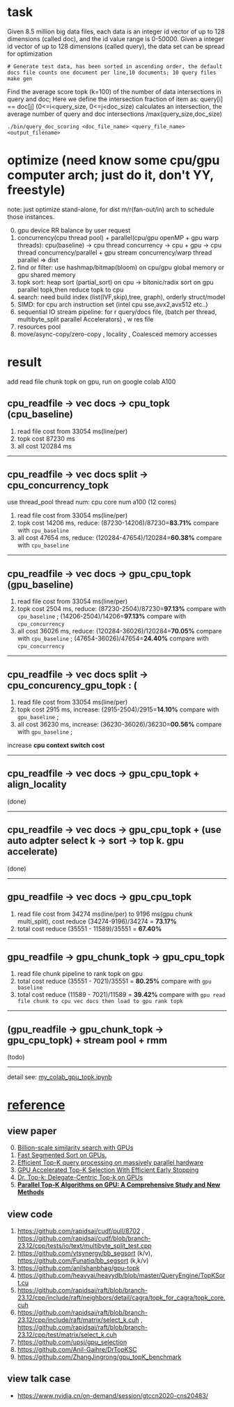 # task
Given 8.5 million big data files, each data is an integer id vector of up to 128 dimensions (called doc), and the id value range is 0-50000. 
Given a integer id vector of up to 128 dimensions (called query), the data set can be spread for optimization

```shell
# Generate test data, has been sorted in ascending order, the default docs file counts one document per line,10 documents; 10 query files
make gen
```
Find the average score topk (k=100) of the number of data intersections in query and doc; Here we define the intersection fraction of item as:
query[i] == doc[j] (0<=i<query_size, 0<=j<doc_size) calculates an intersection, the average number of query and doc intersections /max(query_size,doc_size)

``` shell
./bin/query_doc_scoring <doc_file_name> <query_file_name> <output_filename>
```

# optimize (need know some cpu/gpu computer arch; just do it, don't YY, freestyle)
note: just optimize stand-alone, for dist m/r(fan-out/in) arch to schedule those instances.

0. gpu device RR balance by user request
1. concurrency(cpu thread pool) + parallel(cpu/gpu openMP + gpu warp threads): cpu(baseline) -> cpu thread concurrency -> cpu + gpu -> cpu thread concurrency/parallel + gpu stream concurrency/warp thread parallel => dist
2. find or filter: use hashmap/bitmap(bloom) on cpu/gpu global memory or gpu shared memory
3. topk sort: heap sort (partial_sort) on cpu -> bitonic/radix sort on gpu parallel topk,then reduce topk to cpu
4. search: need build index (list(IVF,skip),tree, graph), orderly struct/model
5. SIMD: for cpu arch instruction set (intel cpu sse,avx2,avx512 etc..)
6. sequential IO stream pipeline: for r query/docs file, (batch per thread, multibyte_split parallel Accelerators) , w res file
7. resources pool
8. move/async-copy/zero-copy , locality , Coalesced memory accesses 

# result
add read file chunk topk on gpu, run on google colab A100

## cpu_readfile -> vec docs -> cpu_topk (cpu_baseline)

1. read file cost from 33054 ms(line/per) 
2. topk cost 87230 ms 
3. all cost 120284 ms 

---

## cpu_readfile -> vec docs split -> cpu_concurrency_topk 
use thread_pool thread num: cpu core num a100 (12 cores)

1. read file cost from 33054 ms(line/per) 
2. topk cost 14206 ms, reduce: (87230-14206)/87230=**83.71%** compare with `cpu_baseline`  
3. all cost 47654 ms, reduce: (120284-47654)/120284=**60.38%** compare with `cpu_baseline`  

---

## cpu_readfile -> vec docs -> gpu_cpu_topk (gpu_baseline)

1. read file cost from 33054 ms(line/per) 
2. topk cost 2504 ms, reduce: (87230-2504)/87230=**97.13%** compare with `cpu_baseline`  ;  (14206-2504)/14206=**97.13%** compare with `cpu_concurrency`  
3. all cost 36026 ms, reduce: (120284-36026)/120284=**70.05%** compare with `cpu_baseline`  ; (47654-36026)/47654=**24.40%** compare with `cpu_concurrency`  

---

## cpu_readfile -> vec docs split -> cpu_concurency_gpu_topk  : (

1. read file cost from 33054 ms(line/per) 
2. topk cost 2915 ms, increase: (2915-2504)/2915=**14.10%** compare with `gpu_baseline` ;
3. all cost 36230 ms, increase: (36230-36026)/36230=**00.56%** compare with `gpu_baseline` ; 

increase **cpu context switch cost** 

---

## cpu_readfile -> vec docs -> gpu_cpu_topk + align_locality
(done)

---

## cpu_readfile -> vec docs -> gpu_cpu_topk + (use auto adpter select k -> sort -> top k. gpu accelerate)
(done)

---

## gpu_readfile -> vec docs -> gpu_cpu_topk

1. read file cost from 34274 ms(line/per) to 9196 ms(gpu chunk multi_split), cost reduce (34274-9196)/34274 = **73.17%**
2. total cost reduce (35551 - 11589)/35551 = **67.40%**

---

## gpu_readfile -> gpu_chunk_topk -> gpu_cpu_topk

1. read file chunk pipeline to rank topk on gpu
2. total cost reduce (35551 - 7021)/35551 = **80.25%** compare with `gpu baseline`
3. total cost reduce (11589 - 7021)/11589 = **39.42%** compare with `gpu read file chunk to cpu vec docs then load to gpu rank topk`

---

## (gpu_readfile -> gpu_chunk_topk -> gpu_cpu_topk) + stream pool + rmm 
(todo)

---

detail see: [my_colab_gpu_topk.ipynb](https://github.com/weedge/doraemon-nb/blob/main/my_colab_gpu_topk.ipynb)


# [reference](./docs/reference.md)
## view paper
0. [Billion-scale similarity search with GPUs](https://arxiv.org/pdf/1702.08734.pdf)
1. [Fast Segmented Sort on GPUs.](https://raw.github.com/weedge/learn/main/gpu/Fast%20Segmented%20Sort%20on%20GPUs.pdf)
2. [Efficient Top-K query processing on massively parallel hardware](https://raw.githubusercontent.com/weedge/learn/main/gpu/Efficient%20Top-K%20Query%20Processing%20on%20Massively%20Parallel%20Hardware.pdf)
3. [GPU Accelerated Top-K Selection With Efficient Early Stopping](https://arxiv.org/pdf/1702.08734.pdf)
4. [Dr. Top-k: Delegate-Centric Top-k on GPUs](https://github.com/weedge/learn/blob/main/gpu/Dr.%20Top-k-%20Delegate-Centric%20Top-k%20on%20GPUs.pdf)
5. [**Parallel Top-K Algorithms on GPU: A Comprehensive Study and New Methods**](https://github.com/weedge/learn/blob/main/gpu/Parallel%20Top-K%20Algorithms%20on%20GPU-%20A%20Comprehensive%20Study%20and%20New%20Methods.pdf)

## view code
1. https://github.com/rapidsai/cudf/pull/8702 , https://github.com/rapidsai/cudf/blob/branch-23.12/cpp/tests/io/text/multibyte_split_test.cpp
2. https://github.com/vtsynergy/bb_segsort (k/v), https://github.com/Funatiq/bb_segsort (k,k/v)
3. https://github.com/anilshanbhag/gpu-topk
4. https://github.com/heavyai/heavydb/blob/master/QueryEngine/TopKSort.cu
5. https://github.com/rapidsai/raft/blob/branch-23.12/cpp/include/raft/neighbors/detail/cagra/topk_for_cagra/topk_core.cuh
6. https://github.com/rapidsai/raft/blob/branch-23.12/cpp/include/raft/matrix/select_k.cuh , https://github.com/rapidsai/raft/blob/branch-23.12/cpp/test/matrix/select_k.cuh
7. https://github.com/upsj/gpu_selection
8. https://github.com/Anil-Gaihre/DrTopKSC
9. https://github.com/ZhangJingrong/gpu_topK_benchmark


## view talk case
- https://www.nvidia.cn/on-demand/session/gtccn2020-cns20483/